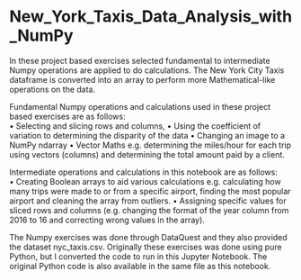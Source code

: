 # New_York_Taxis_Data_Analysis_with_NumPy
In these project based exercises selected fundamental to intermediate Numpy operations are applied to do calculations.  The New York City Taxis dataframe is converted into an array to perform more Mathematical-like operations on the data.  

Fundamental Numpy operations and calculations used in these project based exercises are as follows:  
•	Selecting and slicing rows and columns, 
•	Using the coefficient of variation to determining the disparity of the data
•	Changing an image to a NumPy ndarray
•	Vector Maths e.g. determining the miles/hour for each trip using vectors (columns) and determining the total amount paid by a client. 

Intermediate operations and calculations in this notebook are as follows:  
•	Creating Boolean arrays to aid various calculations e.g. calculating how many trips were made to or from a specific airport, finding the most popular airport and cleaning the array from outliers.
•	Assigning specific values for sliced rows and columns (e.g. changing the format of the year column from 2016 to 16 and correcting wrong values in the array). 

The Numpy exercises was done through DataQuest and they also provided the dataset nyc_taxis.csv.  Originally these exercises was done using pure Python, but I converted the code to run in this Jupyter Notebook.  The original Python code is also available in the same file as this notebook.

